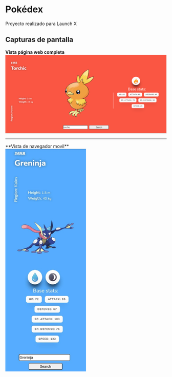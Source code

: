 # Pokédex
Proyecto realizado para Launch X
## Capturas de pantalla
**Vista página web completa**
<img src="https://github.com/JLuisPrz/FrontEnd-Mission/blob/main/04-JS/pokedex/img/captura-escritorio.png">
<hr>
**Vista de navegador movil**<br>
<img src="https://github.com/JLuisPrz/FrontEnd-Mission/blob/main/04-JS/pokedex/img/captura-movil.jpeg" width=50%>
